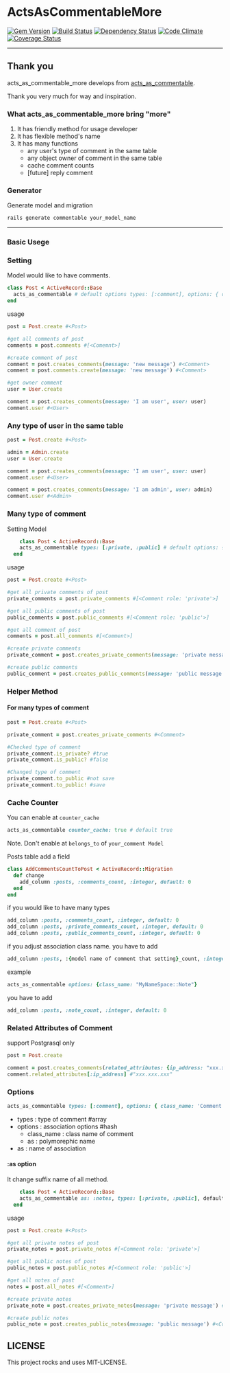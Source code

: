# ActsAsCommentableMore

[![Gem Version](https://badge.fury.io/rb/acts_as_commentable_more.svg)](http://badge.fury.io/rb/acts_as_commentable_more)
[![Build Status](https://travis-ci.org/piya23300/acts_as_commentable_more.svg)](https://travis-ci.org/piya23300/acts_as_commentable_more)
[![Dependency Status](https://gemnasium.com/piya23300/acts_as_commentable_more.svg)](https://gemnasium.com/piya23300/acts_as_commentable_more)
[![Code Climate](https://codeclimate.com/github/piya23300/acts_as_commentable_more/badges/gpa.svg)](https://codeclimate.com/github/piya23300/acts_as_commentable_more)
[![Coverage Status](https://coveralls.io/repos/piya23300/acts_as_commentable_more/badge.svg)](https://coveralls.io/r/piya23300/acts_as_commentable_more)

---
## Thank you
acts_as_commentable_more develops from [acts_as_commentable](https://github.com/jackdempsey/acts_as_commentable).

Thank you very much for way and inspiration.

### What acts_as_commentable_more bring "more"
1. It has friendly method for usage developer
2. It has flexible method's name
3. It has many functions
    * any user's type of comment in the same table
    * any object owner of comment in the same table
    * cache comment counts
    * [future] reply comment


### Generator

Generate model and migration
```ruby
rails generate commentable your_model_name
```
---

### Basic Usege
### Setting
Model would like to have comments.

```ruby
class Post < ActiveRecord::Base
  acts_as_commentable # default options types: [:comment], options: { class_name: 'Comment', as: :commentable }, as: :comments
end
```

usage
```ruby
post = Post.create #<Post>

#get all comments of post
comments = post.comments #[<Comemnt>]

#create comment of post
comment = post.creates_comments(message: 'new message') #<Comment>
comment = post.comments.create(message: 'new message') #<Comment>

#get owner comment
user = User.create

comment = post.creates_comments(message: 'I am user', user: user)
comment.user #<User>

```

### Any type of user in the same table
```ruby
post = Post.create #<Post>

admin = Admin.create
user = User.create

comment = post.creates_comments(message: 'I am user', user: user)
comment.user #<User>

comment = post.creates_comments(message: 'I am admin', user: admin)
comment.user #<Admin>

```

### Many type of comment
Setting Model
```ruby
    class Post < ActiveRecord::Base
    acts_as_commentable types: [:private, :public] # default options: { class_name: 'Comment', as: :commentable }, as: :comments
  end
```

usage
```ruby
post = Post.create #<Post>

#get all private comments of post
private_comments = post.private_comments #[<Comment role: 'private'>]

#get all public comments of post
public_comments = post.public_comments #[<Comment role: 'public'>]

#get all comment of post
comments = post.all_comments #[<Comment>]

#create private comments
private_comment = post.creates_private_comments(message: 'private message') #<Comment role: 'private'>

#create public comments
public_comment = post.creates_public_comments(message: 'public message') #<Comment role: 'public'>

```

### Helper Method

#### For many types of comment
```ruby
post = Post.create #<Post>

private_comment = post.creates_private_comments #<Comment>

#Checked type of comment
private_comment.is_private? #true
private_comment.is_public? #false

#Changed type of comment
private_comment.to_public #not save
private_comment.to_public! #save
```

### Cache Counter
You can enable at ```counter_cache```
```ruby
acts_as_commentable counter_cache: true # default true
```
Note. Don't enable at ```belongs_to``` of ```your_comment Model```

Posts table add a field
```ruby
class AddCommentsCountToPost < ActiveRecord::Migration
  def change
    add_column :posts, :comments_count, :integer, default: 0
  end
end
```

if you would like to have many types
```ruby
add_column :posts, :comments_count, :integer, default: 0
add_column :posts, :private_comments_count, :integer, default: 0
add_column :posts, :public_comments_count, :integer, default: 0
```

if you adjust association class name. you have to add
```ruby
add_column :posts, :{model name of comment that setting}_count, :integer, default: 0
```
example
```ruby
acts_as_commentable options: {class_name: "MyNameSpace::Note"}
```
you have to add
```ruby
add_column :posts, :note_count, :integer, default: 0
```

### Related Attributes of Comment
support Postgrasql only
```ruby
post = Post.create

comment = post.creates_comments(related_attributes: {ip_address: "xxx.xxx.xxx"})
comment.related_attributes[:ip_address] #"xxx.xxx.xxx"
```

### Options
```ruby
acts_as_commentable types: [:comment], options: { class_name: 'Comment', as: :commentable }, as: :comments
```

- types : type of comment #array
- options : association options #hash
    - class_name : class name of comment
    - as : polymorephic name
- as : name of association

#### :as option
It change suffix name of all method.

```ruby
    class Post < ActiveRecord::Base
    acts_as_commentable as: :notes, types: [:private, :public], default options: { class_name: 'Comment', as: :commentable }
  end
```

usage
```ruby
post = Post.create #<Post>

#get all private notes of post
private_notes = post.private_notes #[<Comment role: 'private'>]

#get all public notes of post
public_notes = post.public_notes #[<Comment role: 'public'>]

#get all notes of post
notes = post.all_notes #[<Comment>]

#create private notes
private_note = post.creates_private_notes(message: 'private message') #<Comment role: 'private'>

#create public notes
public_note = post.creates_public_notes(message: 'public message') #<Comment role: 'public'>

```


## LICENSE
This project rocks and uses MIT-LICENSE.
